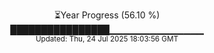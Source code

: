 <p align="center">
⏳Year Progress (56.10 %)<br>
████████████████▁▁▁▁▁▁▁▁▁▁▁▁▁▁ <br>
<sub>Updated: Thu, 24 Jul 2025 18:03:56 GMT</sub>
</p>

